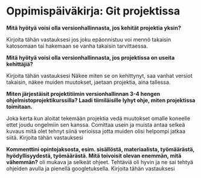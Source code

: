 # Oppimispäiväkirja: Git projektissa

__Mitä hyötyä voisi olla versionhallinnasta, jos kehität projektia yksin?__

Kirjoita tähän vastauksesi
jos joku epäonnistuu voi mennö takaisin katosomaan tai hakemaan se vanha takaisin tarvittaessa. 

__Mitä hyötyä voisi olla versionhallinnasta, jos projektissa on useita kehittäjiä?__

Kirjoita tähän vastauksesi
Näkee miten se on kehittynyt, saa vanhat versiot takaisin, näkee muiden muutokset, jaetaan projektia, aina tallessa.

__Miten järjestäisit projektitiimin versionhallinnan 3-4 hengen ohjelmistoprojektikurssilla? Laadi tiimiläisille lyhyt ohje, miten projektissa toimitaan.__

Joka kerta kun aloitat tekemään projektia vedä muutokset omalle koneelle ettet joudu ongelmiin sen kanssa. Comittaa usein ja muista antaa selkeä kuvaus mitä olet tehnyt siinä verioissa jotta muiden olisi helpompi jatkaa siitä. 
Kirjoita tähän vastauksesi

__Kommenttini opintojaksosta, esim. sisällöstä, materiaalista, työmäärästä, hyödyllisyydestä, työmäärästä. Mitä toivoisit olevan enemmän, mitä vähemmän?__
oli mukava ja selkeät ohjeet. Tehtäviä oli hyvin ja ne sai tehtyä ohjeiden avulla ja pienellä googletuksella. 
Kirjoita tähän vastauksesi
